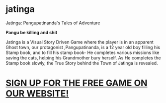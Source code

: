 # jatinga
 Jatinga: Pangupatinanda's Tales of Adventure
<p><b>Pangu be killing and shit</b><p>
 
 <p> Jatinga is a Visual Story Driven Game where the player is in an apparent Ghost town, our protagonist ,Pangupatinanda, is a 12 year old boy filling his Stamp book, and to fill his stamp book- He completes various missions like saving the cats, helping his Grandmother bury herself. As He completes the Stamp book slowly, the True Story behind  the Town of Jatinga is revealed. <p>
<h1><a href="https://shaburu.github.io/Falhofner/" target="_blank">SIGN UP FOR THE FREE GAME ON OUR WEBSITE! </a></h1>
